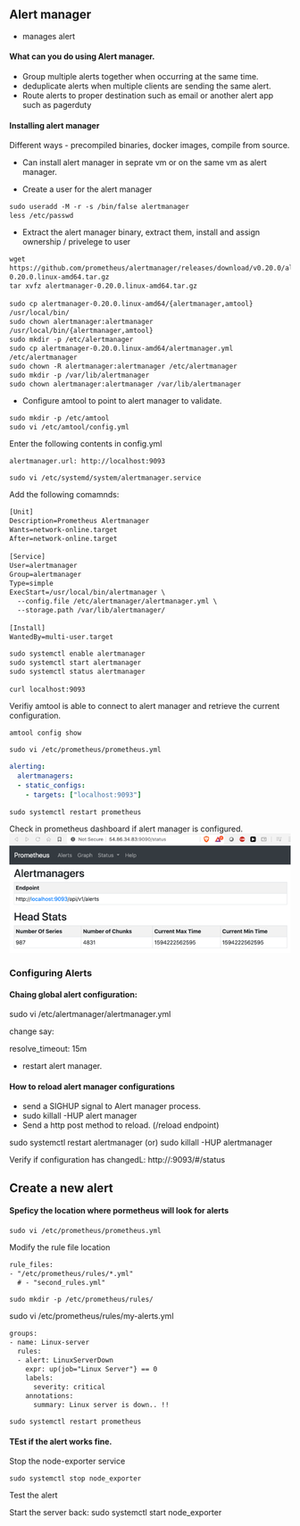 ## Alert manager
- manages alert


#### What can you do using Alert manager.
- Group multiple alerts together when occurring at the same time. 
- deduplicate alerts when multiple clients are sending the same alert. 
- Route alerts to proper destination such as email or another alert app such as pagerduty


#### Installing alert manager
Different ways - precompiled binaries, docker images, compile from source. 
- Can install alert manager in seprate vm or on the same vm as alert manager. 

- Create a user for the alert manager
```shell script
sudo useradd -M -r -s /bin/false alertmanager
less /etc/passwd
```

- Extract the alert manager binary, extract them, install and assign ownership / privelege to user
```shell script
wget https://github.com/prometheus/alertmanager/releases/download/v0.20.0/alertmanager-0.20.0.linux-amd64.tar.gz
tar xvfz alertmanager-0.20.0.linux-amd64.tar.gz

sudo cp alertmanager-0.20.0.linux-amd64/{alertmanager,amtool} /usr/local/bin/
sudo chown alertmanager:alertmanager /usr/local/bin/{alertmanager,amtool}
sudo mkdir -p /etc/alertmanager
sudo cp alertmanager-0.20.0.linux-amd64/alertmanager.yml /etc/alertmanager
sudo chown -R alertmanager:alertmanager /etc/alertmanager
sudo mkdir -p /var/lib/alertmanager
sudo chown alertmanager:alertmanager /var/lib/alertmanager
```

- Configure amtool to point to alert manager to validate. 
```
sudo mkdir -p /etc/amtool
sudo vi /etc/amtool/config.yml
```
Enter the following contents in config.yml

```text
alertmanager.url: http://localhost:9093
```
```text
sudo vi /etc/systemd/system/alertmanager.service
```
Add the following comamnds:

```text
[Unit]
Description=Prometheus Alertmanager
Wants=network-online.target
After=network-online.target

[Service]
User=alertmanager
Group=alertmanager
Type=simple
ExecStart=/usr/local/bin/alertmanager \
  --config.file /etc/alertmanager/alertmanager.yml \
  --storage.path /var/lib/alertmanager/

[Install]
WantedBy=multi-user.target
```

```shell script
sudo systemctl enable alertmanager
sudo systemctl start alertmanager
sudo systemctl status alertmanager

curl localhost:9093

```

Verifiy amtool is able to connect to alert manager and retrieve the current configuration. 
```shell script
amtool config show
```

```shell script
sudo vi /etc/prometheus/prometheus.yml
```

```yaml
alerting:
  alertmanagers:
  - static_configs:
    - targets: ["localhost:9093"]
```

```shell script
sudo systemctl restart prometheus

```

Check in prometheus dashboard if alert manager is configured. 
![](.readme_images/68d7e9d0.png)


### Configuring Alerts

#### Chaing global alert configuration:
sudo vi /etc/alertmanager/alertmanager.yml

change say:

resolve_timeout: 15m

- restart alert manager. 

#### How to reload alert manager configurations
- send a SIGHUP signal to Alert manager process.
- sudo killall -HUP alert manager
- Send a http post method to reload. (/reload endpoint)

sudo systemctl restart alertmanager
(or)
sudo killall -HUP alertmanager

Verify if configuration has changedL:
http://<prometheus-server>:9093/#/status


## Create a new alert 

#### Speficy the location where pormetheus will look for alerts
```shell script
sudo vi /etc/prometheus/prometheus.yml
```
Modify the rule file location
```text
rule_files:
- "/etc/prometheus/rules/*.yml"
  # - "second_rules.yml"
```

```
sudo mkdir -p /etc/prometheus/rules/
```

sudo vi /etc/prometheus/rules/my-alerts.yml

```text
groups:
- name: Linux-server
  rules:
  - alert: LinuxServerDown
    expr: up(job="Linux Server"} == 0
    labels:
      severity: critical
    annotations:
      summary: Linux server is down.. !!
```
```text
sudo systemctl restart prometheus
```

#### TEst if the alert works fine.

Stop the node-exporter service
```text
sudo systemctl stop node_exporter
```


Test the alert

Start the server back:
sudo systemctl start node_exporter

